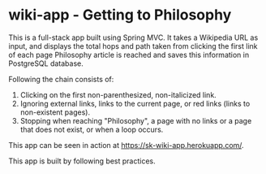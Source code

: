 # wiki-app - Getting to Philosophy

This is a full-stack app built using Spring MVC. It takes a Wikipedia URL as input, and displays the total hops and path taken from clicking the first link of each page Philosophy article is reached and saves this information in PostgreSQL database.

Following the chain consists of:
1. Clicking on the first non-parenthesized, non-italicized link.
2. Ignoring external links, links to the current page, or red links (links to non-existent pages).
3. Stopping when reaching "Philosophy", a page with no links or a page that does not exist, or when a loop occurs.

This app can be seen in action at https://sk-wiki-app.herokuapp.com/.

This app is built by following best practices.
